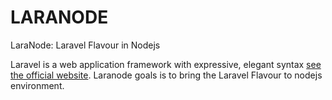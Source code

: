 # LARANODE

LaraNode: Laravel Flavour in Nodejs

Laravel is a web application framework with expressive, elegant syntax [see the official website](https://laravel.com). Laranode goals is to bring the Laravel Flavour to nodejs environment.
